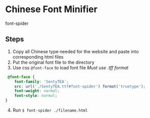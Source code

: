 # Chinese Font Minifier
font-spider

## Steps
1. Copy all Chinese type needed for the website and paste into corresponding html files
2. Put the original font file to the directory
3. Use css `@font-face` to load font file
*Must use .tff format*
```css
 @font-face {
    font-family: 'SentyTEA';
    src: url('./SentyTEA.ttf#font-spider') format('truetype');
    font-weight: normal;
    font-style: normal;
}
```
4. Run `$ font-spider ./filename.html`
